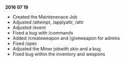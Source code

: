 **2016 07 19**
- Created the Maintenenace Job
- Adjusted /attempt, /applyattr, /attr
- Adjusted /event
- Fixed a bug with /commands
- Added /createweapon and /giveweapon for admins
- Fixed /spec
- Adjusted the Miner jobwith skin and a bug
- Fixed bug within the inventory and weapons
